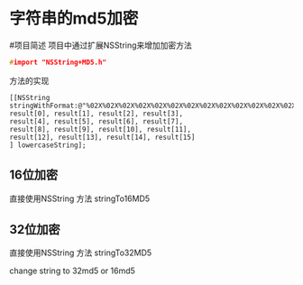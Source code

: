 字符串的md5加密
====
#项目简述
项目中通过扩展NSString来增加加密方法 <br>
```c
#import "NSString+MD5.h"
```
方法的实现
```ios
[[NSString stringWithFormat:@"%02X%02X%02X%02X%02X%02X%02X%02X%02X%02X%02X%02X%02X%02X%02X%02X",
result[0], result[1], result[2], result[3],
result[4], result[5], result[6], result[7],
result[8], result[9], result[10], result[11],
result[12], result[13], result[14], result[15]
] lowercaseString];
```
## 16位加密
直接使用NSString 方法 stringTo16MD5
## 32位加密 
直接使用NSString 方法 stringTo32MD5

change string to 32md5 or 16md5
